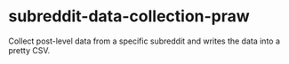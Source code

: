 # subreddit-data-collection-praw
Collect post-level data from a specific subreddit and writes the data into a pretty CSV.
